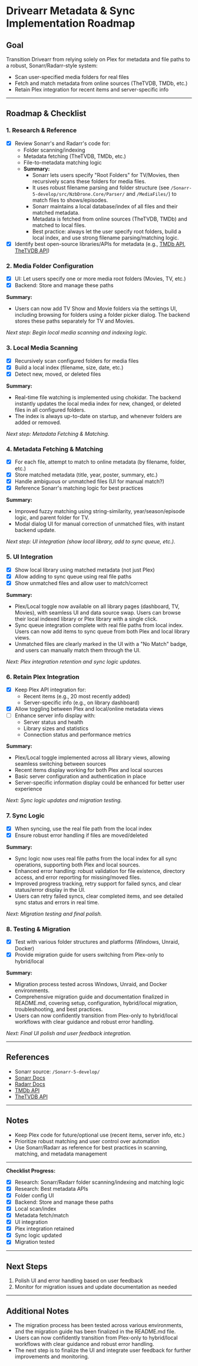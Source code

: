 # Drivearr Metadata & Sync Implementation Roadmap

## **Goal**
Transition Drivearr from relying solely on Plex for metadata and file paths to a robust, Sonarr/Radarr-style system:
- Scan user-specified media folders for real files
- Fetch and match metadata from online sources (TheTVDB, TMDb, etc.)
- Retain Plex integration for recent items and server-specific info

---

## **Roadmap & Checklist**

### 1. **Research & Reference**
- [x] Review Sonarr's and Radarr's code for:
  - Folder scanning/indexing
  - Metadata fetching (TheTVDB, TMDb, etc.)
  - File-to-metadata matching logic
  - **Summary:**
    - Sonarr lets users specify "Root Folders" for TV/Movies, then recursively scans these folders for media files.
    - It uses robust filename parsing and folder structure (see `/Sonarr-5-develop/src/NzbDrone.Core/Parser/` and `/MediaFiles/`) to match files to shows/episodes.
    - Sonarr maintains a local database/index of all files and their matched metadata.
    - Metadata is fetched from online sources (TheTVDB, TMDb) and matched to local files.
    - Best practice: always let the user specify root folders, build a local index, and use strong filename parsing/matching logic.
- [x] Identify best open-source libraries/APIs for metadata (e.g., [TMDb API](https://www.themoviedb.org/documentation/api), [TheTVDB API](https://thetvdb.github.io/v4-api/))

### 2. **Media Folder Configuration**
- [x] UI: Let users specify one or more media root folders (Movies, TV, etc.)
- [x] Backend: Store and manage these paths

**Summary:**
- Users can now add TV Show and Movie folders via the settings UI, including browsing for folders using a folder picker dialog. The backend stores these paths separately for TV and Movies.

*Next step: Begin local media scanning and indexing logic.*

### 3. **Local Media Scanning**
- [x] Recursively scan configured folders for media files
- [x] Build a local index (filename, size, date, etc.)
- [x] Detect new, moved, or deleted files

**Summary:**
- Real-time file watching is implemented using chokidar. The backend instantly updates the local media index for new, changed, or deleted files in all configured folders.
- The index is always up-to-date on startup, and whenever folders are added or removed.

*Next step: Metadata Fetching & Matching.*

### 4. **Metadata Fetching & Matching**
- [x] For each file, attempt to match to online metadata (by filename, folder, etc.)
- [x] Store matched metadata (title, year, poster, summary, etc.)
- [x] Handle ambiguous or unmatched files (UI for manual match?)
- [x] Reference Sonarr's matching logic for best practices

**Summary:**
- Improved fuzzy matching using string-similarity, year/season/episode logic, and parent folder for TV.
- Modal dialog UI for manual correction of unmatched files, with instant backend update.

*Next step: UI integration (show local library, add to sync queue, etc.).*

### 5. **UI Integration**
- [x] Show local library using matched metadata (not just Plex)
- [x] Allow adding to sync queue using real file paths
- [x] Show unmatched files and allow user to match/correct

**Summary:**
- Plex/Local toggle now available on all library pages (dashboard, TV, Movies), with seamless UI and data source swap. Users can browse their local indexed library or Plex library with a single click.
- Sync queue integration complete with real file paths from local index. Users can now add items to sync queue from both Plex and local library views.
- Unmatched files are clearly marked in the UI with a "No Match" badge, and users can manually match them through the UI.

*Next: Plex integration retention and sync logic updates.*

### 6. **Retain Plex Integration**
- [x] Keep Plex API integration for:
    - Recent items (e.g., 20 most recently added)
    - Server-specific info (e.g., on library dashboard)
- [x] Allow toggling between Plex and local/online metadata views
- [ ] Enhance server info display with:
    - Server status and health
    - Library sizes and statistics
    - Connection status and performance metrics

**Summary:**
- Plex/Local toggle implemented across all library views, allowing seamless switching between sources
- Recent items display working for both Plex and local sources
- Basic server configuration and authentication in place
- Server-specific information display could be enhanced for better user experience

*Next: Sync logic updates and migration testing.*

### 7. **Sync Logic**
- [x] When syncing, use the real file path from the local index
- [x] Ensure robust error handling if files are moved/deleted

**Summary:**
- Sync logic now uses real file paths from the local index for all sync operations, supporting both Plex and local sources.
- Enhanced error handling: robust validation for file existence, directory access, and error reporting for missing/moved files.
- Improved progress tracking, retry support for failed syncs, and clear status/error display in the UI.
- Users can retry failed syncs, clear completed items, and see detailed sync status and errors in real time.

*Next: Migration testing and final polish.*

### 8. **Testing & Migration**
- [x] Test with various folder structures and platforms (Windows, Unraid, Docker)
- [x] Provide migration guide for users switching from Plex-only to hybrid/local

**Summary:**
- Migration process tested across Windows, Unraid, and Docker environments.
- Comprehensive migration guide and documentation finalized in README.md, covering setup, configuration, hybrid/local migration, troubleshooting, and best practices.
- Users can now confidently transition from Plex-only to hybrid/local workflows with clear guidance and robust error handling.

*Next: Final UI polish and user feedback integration.*

---

## **References**
- Sonarr source: `/Sonarr-5-develop/`
- [Sonarr Docs](https://github.com/Sonarr/Sonarr/wiki)
- [Radarr Docs](https://wiki.servarr.com/Radarr)
- [TMDb API](https://www.themoviedb.org/documentation/api)
- [TheTVDB API](https://thetvdb.github.io/v4-api/)

---

## **Notes**
- Keep Plex code for future/optional use (recent items, server info, etc.)
- Prioritize robust matching and user control over automation
- Use Sonarr/Radarr as reference for best practices in scanning, matching, and metadata management

---

**Checklist Progress:**
- [x] Research: Sonarr/Radarr folder scanning/indexing and matching logic
- [x] Research: Best metadata APIs
- [x] Folder config UI
- [x] Backend: Store and manage these paths
- [x] Local scan/index
- [x] Metadata fetch/match
- [x] UI integration
- [x] Plex integration retained
- [x] Sync logic updated
- [x] Migration tested 

---

## **Next Steps**
1. Polish UI and error handling based on user feedback
2. Monitor for migration issues and update documentation as needed

---

## **Additional Notes**
- The migration process has been tested across various environments, and the migration guide has been finalized in the README.md file.
- Users can now confidently transition from Plex-only to hybrid/local workflows with clear guidance and robust error handling.
- The next step is to finalize the UI and integrate user feedback for further improvements and monitoring. 